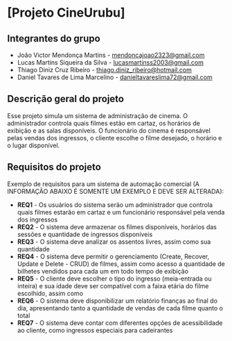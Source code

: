 # [Projeto CineUrubu]

## Integrantes do grupo 
 * João Victor Mendonça Martins - mendoncajoao2323@gmail.com
 * Lucas Martins Siqueira da Silva - lucasmartinss2003@gmail.com
 * Thiago Diniz Cruz Ribeiro - thiago.diniz_ribeiro@hotmail.com
 * Daniel Tavares de Lima Marcelino - danieltavareslima72@gmail.com

## Descrição geral do projeto 
Esse projeto simula um sistema de administração de cinema. O administrador controla quais filmes estão em cartaz, os horários de exibição e as salas disponíveis. O funcionário do cinema é responsável pelas vendas dos ingressos, o cliente escolhe o filme desejado, o horário e o lugar disponível.

## Requisitos do projeto
Exemplo de requisitos para um sistema de automação comercial (A INFORMAÇÃO ABAIXO É SOMENTE UM EXEMPLO E DEVE SER ALTERADA):
 * **REQ1** - Os usuários do sistema serão um administrador que controla quais filmes estarão em cartaz e um funcionário responsável pela venda dos ingressos
 * **REQ2** - O sistema deve armazenar os filmes disponíveis, horários das sessões e quantidade de ingressos disponíveis
 * **REQ3** - O sistema deve analizar os assentos livres, assim como sua quantidade
 * **REQ4** - O sistema deve permitir o gerenciamento (Create, Recover, Update e Delete - CRUD) de filmes, assim como acesso a quantidade de bilhetes vendidos para cada um em todo tempo de exibição
* **REQ5** - O cliente deve escolher o tipo do ingresso (meia-entrada ou inteira) e sua idade deve ser compatível com a faixa etária do filme escolhido, assim como 
* **REQ6** - O sistema deve disponibilizar um relatório finanças ao final do dia, apresentando tanto a quantidade de vendas de cada filme quanto o total
* **REQ7** - O sistema deve contar com diferentes opções de acessibilidade ao cliente, como ingressos especiais para cadeirantes
